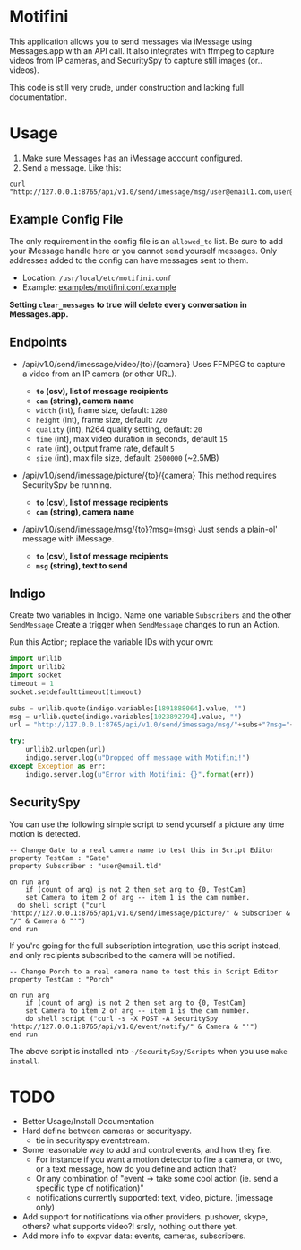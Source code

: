 # Motifini

This application allows you to send messages via iMessage using Messages.app with
an API call. It also integrates with ffmpeg to capture videos from IP cameras,
and SecuritySpy to capture still images (or.. videos).

This code is still very crude, under construction and lacking full documentation.

# Usage

1.  Make sure Messages has an iMessage account configured.
1.  Send a message. Like this:
```shell
curl "http://127.0.0.1:8765/api/v1.0/send/imessage/msg/user@email1.com,user@email2.com&msg=Office%20Window%20Closed"
```

## Example Config File

The only requirement in the config file is an `allowed_to` list. Be sure to add
your iMessage handle here or you cannot send yourself messages. Only addresses
added to the config can have messages sent to them.

-   Location: `/usr/local/etc/motifini.conf`
-   Example: [examples/motifini.conf.example](examples/motifini.conf.example)

**Setting `clear_messages` to true will delete every conversation in Messages.app.**

## Endpoints

-   /api/v1.0/send/imessage/video/{to}/{camera}
Uses FFMPEG to capture a video from an IP camera (or other URL).
    - **`to` (csv), list of message recipients**
    - **`cam` (string), camera name**
    - `width` (int), frame size, default: `1280`
    - `height` (int), frame size, default: `720`
    - `quality` (int), h264 quality setting, default: `20`
    - `time` (int), max video duration in seconds, default `15`
    - `rate` (int), output frame rate, default `5`
    - `size` (int), max file size, default: `2500000` (~2.5MB)

-   /api/v1.0/send/imessage/picture/{to}/{camera}
This method requires SecuritySpy be running.
    - **`to` (csv), list of message recipients**
    - **`cam` (string), camera name**

-   /api/v1.0/send/imessage/msg/{to}?msg={msg}
Just sends a plain-ol' message with iMessage.
    - **`to` (csv), list of message recipients**
    - **`msg` (string), text to send**

## Indigo

Create two variables in Indigo.
Name one variable `Subscribers` and the other `SendMessage`
Create a trigger when `SendMessage` changes to run an Action.

Run this Action; replace the variable IDs with your own:
```python
import urllib
import urllib2
import socket
timeout = 1
socket.setdefaulttimeout(timeout)

subs = urllib.quote(indigo.variables[1891888064].value, "")
msg = urllib.quote(indigo.variables[1023892794].value, "")
url = "http://127.0.0.1:8765/api/v1.0/send/imessage/msg/"+subs+"?msg="+msg

try:
    urllib2.urlopen(url)
    indigo.server.log(u"Dropped off message with Motifini!")
except Exception as err:
    indigo.server.log(u"Error with Motifini: {}".format(err))

```

## SecuritySpy

You can use the following simple script to send yourself a picture any time motion is detected.

```applescript
-- Change Gate to a real camera name to test this in Script Editor
property TestCam : "Gate"
property Subscriber : "user@email.tld"

on run arg
	if (count of arg) is not 2 then set arg to {0, TestCam}
	set Camera to item 2 of arg -- item 1 is the cam number.
  do shell script ("curl 'http://127.0.0.1:8765/api/v1.0/send/imessage/picture/" & Subscriber & "/" & Camera & "'")
end run

```

If you're going for the full subscription integration, use this script instead,
and only recipients subscribed to the camera will be notified.
```applescript
-- Change Porch to a real camera name to test this in Script Editor
property TestCam : "Porch"

on run arg
	if (count of arg) is not 2 then set arg to {0, TestCam}
	set Camera to item 2 of arg -- item 1 is the cam number.
	do shell script ("curl -s -X POST -A SecuritySpy 'http://127.0.0.1:8765/api/v1.0/event/notify/" & Camera & "'")
end run
```
The above script is installed into `~/SecuritySpy/Scripts` when you use `make install`.

# TODO

-   Better Usage/Install Documentation
-   Hard define between cameras or securityspy.
    -   tie in securityspy eventstream.
-   Some reasonable way to add and control events, and how they fire.
    -   For instance if you want a motion detector to fire a camera, or two, or a text message, how do you define and action that?
    -   Or any combination of "event -> take some cool action (ie. send a specific type of notification)"
    -   notifications currently supported: text, video, picture. (imessage only)
-   Add support for notifications via other providers. pushover, skype, others? what supports video?! srsly, nothing out there yet.
-   Add more info to expvar data: events, cameras, subscribers.
